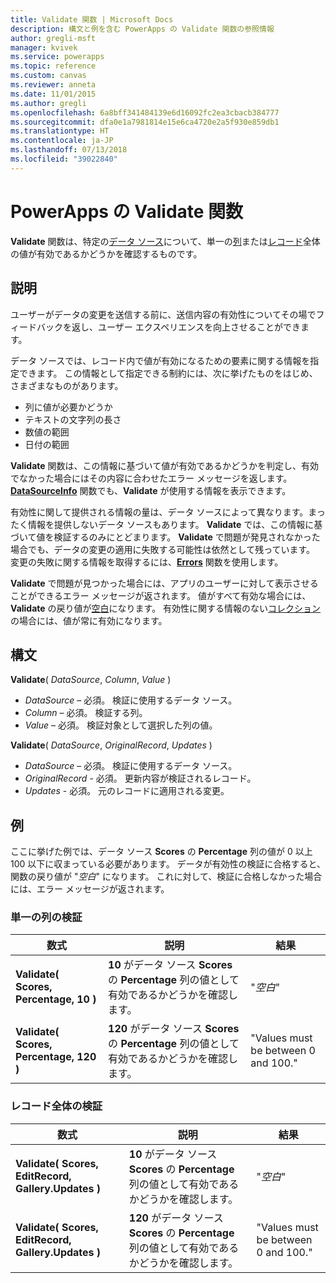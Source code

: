 ```yaml
---
title: Validate 関数 | Microsoft Docs
description: 構文と例を含む PowerApps の Validate 関数の参照情報
author: gregli-msft
manager: kvivek
ms.service: powerapps
ms.topic: reference
ms.custom: canvas
ms.reviewer: anneta
ms.date: 11/01/2015
ms.author: gregli
ms.openlocfilehash: 6a8bff341484139e6d16092fc2ea3cbacb384777
ms.sourcegitcommit: dfa0e1a7981814e15e6ca4720e2a5f930e859db1
ms.translationtype: HT
ms.contentlocale: ja-JP
ms.lasthandoff: 07/13/2018
ms.locfileid: "39022840"
---
```

# <a name="validate-function-in-powerapps"></a>PowerApps の Validate 関数
**Validate** 関数は、特定の[データ ソース](../working-with-data-sources.md)について、単一の[列](../working-with-tables.md#columns)または[レコード](../working-with-tables.md#records)全体の値が有効であるかどうかを確認するものです。  

## <a name="description"></a>説明
ユーザーがデータの変更を送信する前に、送信内容の有効性についてその場でフィードバックを返し、ユーザー エクスペリエンスを向上させることができます。

データ ソースでは、レコード内で値が有効になるための要素に関する情報を指定できます。 この情報として指定できる制約には、次に挙げたものをはじめ、さまざまなものがあります。

* 列に値が必要かどうか
* テキストの文字列の長さ
* 数値の範囲
* 日付の範囲

**Validate** 関数は、この情報に基づいて値が有効であるかどうかを判定し、有効でなかった場合にはその内容に合わせたエラー メッセージを返します。 **[DataSourceInfo](function-datasourceinfo.md)** 関数でも、**Validate** が使用する情報を表示できます。

有効性に関して提供される情報の量は、データ ソースによって異なります。まったく情報を提供しないデータ ソースもあります。 **Validate** では、この情報に基づいて値を検証するのみにとどまります。 **Validate** で問題が発見されなかった場合でも、データの変更の適用に失敗する可能性は依然として残っています。 変更の失敗に関する情報を取得するには、**[Errors](function-errors.md)** 関数を使用します。

**Validate** で問題が見つかった場合には、アプリのユーザーに対して表示させることができるエラー メッセージが返されます。 値がすべて有効な場合には、**Validate** の戻り値が[空白](function-isblank-isempty.md)になります。 有効性に関する情報のない[コレクション](../working-with-data-sources.md#collections)の場合には、値が常に有効になります。

## <a name="syntax"></a>構文
**Validate**( *DataSource*, *Column*, *Value* )

* *DataSource* – 必須。 検証に使用するデータ ソース。
* *Column* – 必須。 検証する列。
* *Value* – 必須。 検証対象として選択した列の値。

**Validate**( *DataSource*, *OriginalRecord*, *Updates* )

* *DataSource* – 必須。 検証に使用するデータ ソース。
* *OriginalRecord* - 必須。  更新内容が検証されるレコード。
* *Updates* - 必須。  元のレコードに適用される変更。

## <a name="examples"></a>例
ここに挙げた例では、データ ソース **Scores** の **Percentage** 列の値が 0 以上 100 以下に収まっている必要があります。 データが有効性の検証に合格すると、関数の戻り値が "*空白*" になります。 これに対して、検証に合格しなかった場合には、エラー メッセージが返されます。

### <a name="validate-with-a-single-column"></a>単一の列の検証

| 数式 | 説明 | 結果 |
| --- | --- | --- |
| **Validate( Scores, Percentage, 10 )** |**10** がデータ ソース **Scores** の **Percentage** 列の値として有効であるかどうかを確認します。 |"*空白*" |
| **Validate( Scores, Percentage, 120 )** |**120** がデータ ソース **Scores** の **Percentage** 列の値として有効であるかどうかを確認します。 |"Values must be between 0 and 100." |

### <a name="validate-with-a-complete-record"></a>レコード全体の検証

| 数式 | 説明 | 結果 |
| --- | --- | --- |
| **Validate( Scores, EditRecord, Gallery.Updates )** |**10** がデータ ソース **Scores** の **Percentage** 列の値として有効であるかどうかを確認します。 |"*空白*" |
| **Validate( Scores, EditRecord, Gallery.Updates )** |**120** がデータ ソース **Scores** の **Percentage** 列の値として有効であるかどうかを確認します。 |"Values must be between 0 and 100." |

